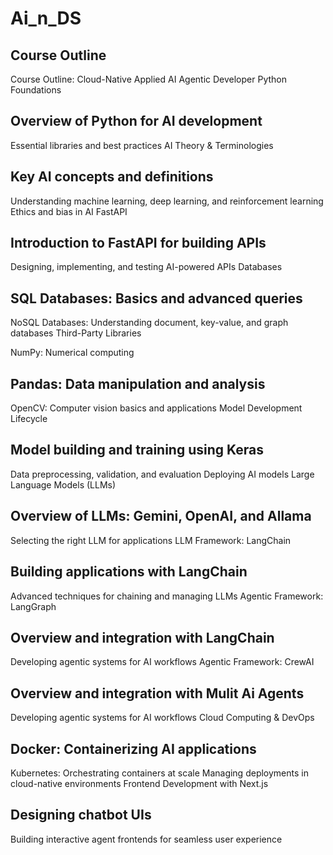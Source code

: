 # Ai_n_DS
## Course Outline
Course Outline: Cloud-Native Applied AI Agentic Developer
Python Foundations

## Overview of Python for AI development
Essential libraries and best practices
AI Theory & Terminologies

## Key AI concepts and definitions
Understanding machine learning, deep learning, and reinforcement learning
Ethics and bias in AI
FastAPI

## Introduction to FastAPI for building APIs
Designing, implementing, and testing AI-powered APIs
Databases

## SQL Databases: Basics and advanced queries
NoSQL Databases: Understanding document, key-value, and graph databases
Third-Party Libraries

NumPy: Numerical computing
## Pandas: Data manipulation and analysis
OpenCV: Computer vision basics and applications
Model Development Lifecycle

## Model building and training using Keras
Data preprocessing, validation, and evaluation
Deploying AI models
Large Language Models (LLMs)

## Overview of LLMs: Gemini, OpenAI, and Allama
Selecting the right LLM for applications
LLM Framework: LangChain

## Building applications with LangChain
Advanced techniques for chaining and managing LLMs
Agentic Framework: LangGraph

## Overview and integration with LangChain
Developing agentic systems for AI workflows
Agentic Framework: CrewAI

## Overview and integration with Mulit Ai Agents
Developing agentic systems for AI workflows
Cloud Computing & DevOps

## Docker: Containerizing AI applications
Kubernetes: Orchestrating containers at scale
Managing deployments in cloud-native environments
Frontend Development with Next.js

## Designing chatbot UIs
Building interactive agent frontends for seamless user experience
